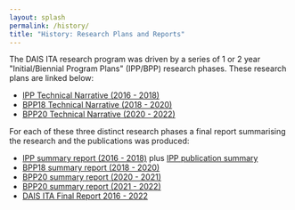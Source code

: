 ```yaml
---
layout: splash
permalink: /history/
title: "History: Research Plans and Reports"
---
```


The DAIS ITA research program was driven by a series of 1 or 2 year "Initial/Biennial
Program Plans" (IPP/BPP) research phases. These research plans are linked below:

* [IPP Technical Narrative (2016 - 2018)](/dais/historical_docs/files/IPP-Technical-Volume.pdf)
* [BPP18 Technical Narrative (2018 - 2020)](/dais/historical_docs/files/BPP18-Technical-Volume.pdf)
* [BPP20 Technical Narrative (2020 - 2022)](/dais/historical_docs/files/BPP20-Technical-Volume.pdf)

For each of these three distinct research phases a final report summarising the research and
the publications was produced: 

* [IPP summary report (2016 - 2018)](/dais/historical_docs/files/IPP-Program-Summary.pdf)
  plus [IPP publication summary](/dais/historical_docs/files/IPP-Publication-Summary.pdf)
* [BPP18 summary report (2018 - 2020)](/dais/historical_docs/files/BPP18-Program-Summary.pdf)
* [BPP20 summary report (2020 - 2021)](/dais/historical_docs/files/BPP20-Program-Summary.pdf)
* [BPP20 summary report (2021 - 2022)](/dais/historical_docs/files/BPP20-year2-program-summary-Oct-2021.pdf)
* [DAIS ITA Final Report 2016 - 2022](/dais/historical_docs/files/DAIS_ITA_Final_Report_May_2022.pdf)

